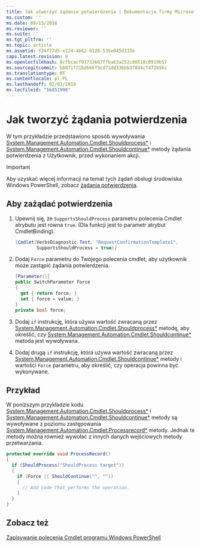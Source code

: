 ```yaml
---
title: Jak utworzyć żądanie potwierdzenia | Dokumentacja firmy Microsoft
ms.custom: ''
ms.date: 09/13/2016
ms.reviewer: ''
ms.suite: ''
ms.tgt_pltfrm: ''
ms.topic: article
ms.assetid: f24f77d5-e224-4b62-b128-535e045d333e
caps.latest.revision: 9
ms.openlocfilehash: 8cfbcacf93733667ffba63a252c86518c0919b57
ms.sourcegitcommit: b6871f21bd666f9cd71dd336bb3f844cf472b56c
ms.translationtype: MT
ms.contentlocale: pl-PL
ms.lasthandoff: 02/03/2019
ms.locfileid: "56851996"
---
```

# <a name="how-to-request-confirmations"></a>Jak tworzyć żądania potwierdzenia

W tym przykładzie przedstawiono sposób wywoływania [System.Management.Automation.Cmdlet.Shouldprocess*](/dotnet/api/System.Management.Automation.Cmdlet.ShouldProcess) i [System.Management.Automation.Cmdlet.Shouldcontinue*](/dotnet/api/System.Management.Automation.Cmdlet.ShouldContinue) metody żądania potwierdzenia z Użytkownik, przed wykonaniem akcji.

> [!IMPORTANT]
> Aby uzyskać więcej informacji na temat tych żądań obsługi środowiska Windows PowerShell, zobacz [żądania potwierdzenia](./requesting-confirmation-from-cmdlets.md).

## <a name="to-request-confirmation"></a>Aby zażądać potwierdzenia

1. Upewnij się, że `SupportsShouldProcess` parametru polecenia Cmdlet atrybutu jest równa `true`. (Dla funkcji jest to parametr atrybut CmdletBinding).

    ```csharp
    [Cmdlet(VerbsDiagnostic.Test, "RequestConfirmationTemplate1",
            SupportsShouldProcess = true)]
    ```

2. Dodaj `Force` parametru do Twojego polecenia cmdlet, aby użytkownik może zastąpić żądania potwierdzenia.

    ```csharp
    [Parameter()]
    public SwitchParameter Force
    {
      get { return force; }
      set { force = value; }
    }
    private bool force;
    ```

3. Dodaj `if` instrukcję, która używa wartość zwracaną przez [System.Management.Automation.Cmdlet.Shouldprocess*](/dotnet/api/System.Management.Automation.Cmdlet.ShouldProcess) metodę, aby określić, czy [System.Management.Automation.Cmdlet.Shouldcontinue*](/dotnet/api/System.Management.Automation.Cmdlet.ShouldContinue) metoda jest wywoływana.

4. Dodaj drugą `if` instrukcję, która używa wartość zwracaną przez [System.Management.Automation.Cmdlet.Shouldcontinue*](/dotnet/api/System.Management.Automation.Cmdlet.ShouldContinue) metody i wartości `Force` parametru, aby określić, czy operacja powinna być wykonywane.

## <a name="example"></a>Przykład

W poniższym przykładzie kodu [System.Management.Automation.Cmdlet.Shouldprocess*](/dotnet/api/System.Management.Automation.Cmdlet.ShouldProcess) i [System.Management.Automation.Cmdlet.Shouldcontinue*](/dotnet/api/System.Management.Automation.Cmdlet.ShouldContinue) metody są wywoływane z poziomu zastępowania [System.Management.Automation.Cmdlet.Processrecord*](/dotnet/api/System.Management.Automation.Cmdlet.ProcessRecord) metody. Jednak te metody można również wywołać z innych danych wejściowych metody przetwarzania.

```csharp
protected override void ProcessRecord()
{
  if (ShouldProcess("ShouldProcess target"))
  {
    if (Force || ShouldContinue("", ""))
    {
      // Add code that performs the operation.
    }
  }
}
```

## <a name="see-also"></a>Zobacz też

[Zapisywanie polecenia Cmdlet programu Windows PowerShell](./writing-a-windows-powershell-cmdlet.md)
